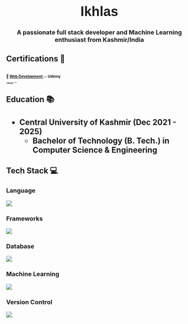  <style>
    @keyframes revealText {
      0% { content: " "; }
      20% { content: "I"; }
      40% { content: "Ik"; }
      60% { content: "Ikh"; }
      80% { content: "Ikhl"; }
      100% { content: "Ikhla"; }
    }

    @keyframes eraseText {
      0% { content: "Ikhla"; }
      20% { content: "Ikh"; }
      40% { content: "Ik"; }
      60% { content: "I"; }
      80% { content: " "; }
      100% { content: " "; }
    }

    h1 {
      font-family: 'Arial', sans-serif;
      font-size: 36px;
      white-space: nowrap;
      overflow: hidden;
      animation: revealText 4s forwards, eraseText 4s 4s forwards;
    }
  </style>
          
<h1 align="center">Ikhlas</h1>
<h3 align="center">A passionate full stack developer and Machine Learning enthusiast from Kashmir/India</h3>

<h2>Certifications 📜<h2>
<p style="font-size: 10px" >🔹 <a href="https://www.udemy.com/certificate/UC-7e5b3b9f-3015-49e4-b3e1-ea24730d92a1/">Web Development </a>-- Udemy</p>
<p style="font-size: 2px">🔹 <a href="https://www.udemy.com/certificate/UC-8674a207-4368-42f4-aae7-10c9a0ae6faa/">Complete Python </a>-- Udemy</p>
<h2>Education  📚<h2>
<ul dir="auto">
<li><strong>Central University of Kashmir</strong> (Dec 2021 - 2025)
<ul dir="auto">
<li>Bachelor of Technology (B. Tech.) in Computer Science &amp; Engineering</li>
</ul>
</li>
</ul>
<h2>Tech Stack 💻</h2>
<h3>Language</h3>
<a href="https://skillicons.dev">
    <img src="https://skillicons.dev/icons?i=c,cpp,python,java,javascript,html" />
</a>
<h3>Frameworks</h3>
<a href="https://skillicons.dev">
    <img src="https://skillicons.dev/icons?i=react,flask,nodejs,express,bootstrap" />
</a>
<h3>Database</h3>
<a href="https://skillicons.dev">
    <img src="https://skillicons.dev/icons?i=mongodb,mysql" />
</a>
<h3>Machine Learning</h3>
<a href="https://skillicons.dev">
    <img src="https://skillicons.dev/icons?i=sklearn" />
</a>
<h3>Version Control</h3>
<a href="https://skillicons.dev">
    <img src="https://skillicons.dev/icons?i=git,github" />
</a>


          




